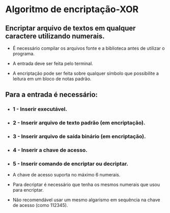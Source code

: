 # Algoritmo de encriptação-XOR
## Encriptar arquivo de textos em qualquer caractere utilizando numerais.

- É necessário compilar os arquivos fonte e a biblioteca antes de utilizar o programa. 

- A entrada deve ser feita pelo terminal.

- A encriptação pode ser feita sobre qualquer símbolo que possibilite a leitura em um bloco de notas padrão.

## Para a entrada é necessário:
  - ### 1 - Inserir executável.
  - ### 2 - Inserir arquivo de texto padrão (em encriptação).
  - ### 3 - Inserir arquivo de saída binário (em encriptação).
  - ### 4 - Inserir a chave de acesso.
  - ### 5 - Inserir comando de encriptar ou decriptar.

- A chave de acesso suporta no máximo 6 numerais.

- Para decriptar é necessário que tenha os mesmos numerais que usou para encriptar.

- Não recomendável usar um mesmo algarismo em sequência na chave de acesso (como 112345).
